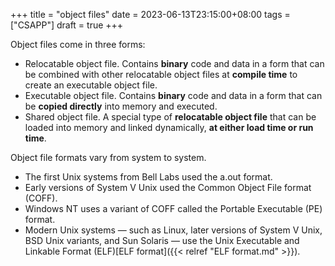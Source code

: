 +++
title = "object files"
date = 2023-06-13T23:15:00+08:00
tags = ["CSAPP"]
draft = true
+++

Object files come in three forms:

-   Relocatable object file. Contains **binary** code and data in a form that can be combined with other relocatable object files at **compile time** to create an executable object file.
-   Executable object file. Contains **binary** code and data in a form that can be **copied directly** into memory and executed.
-   Shared object file. A special type of **relocatable object file** that can be loaded into memory and linked dynamically, **at either load time or run time**.

Object file formats vary from system to system.

-   The first Unix systems from Bell Labs used the a.out format.
-   Early versions of System V Unix used the Common Object File format (COFF).
-   Windows NT uses a variant of COFF called the Portable Executable (PE) format.
-   Modern Unix systems — such as Linux, later versions of System V Unix, BSD Unix variants,
    and Sun Solaris — use the Unix Executable and Linkable Format (ELF)[ELF format]({{< relref "ELF format.md" >}}).
